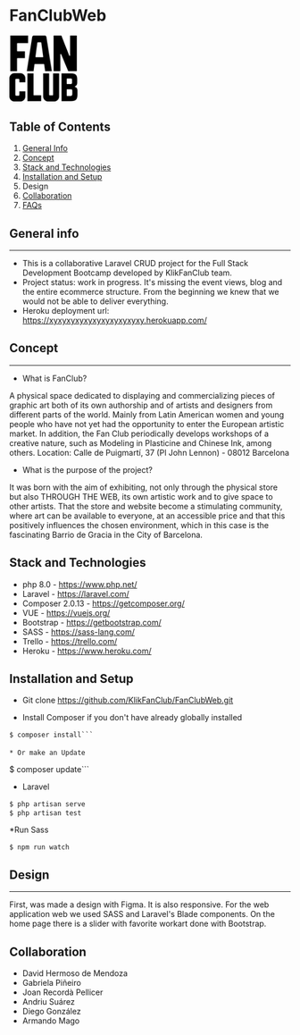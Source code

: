 # FanClubWeb

<img width="122" alt="Image" src="https://github.com/KlikFanClub/FanClubWeb/blob/master/public/img/home/logo/fan-club.png">

<!-- [![wakatime](https://wakatime.com/badge/github/JoanRecorda/FanClubWeb.svg)](https://wakatime.com/badge/github/JoanRecorda/FanClubWeb) -->

## Table of Contents
1. [General Info](#general-info)
2. [Concept](#Concept)
3. [Stack and Technologies](#stack-technologies)
4. [Installation and Setup](#installation-setup)
5. Design
4. [Collaboration](#collaboration)
6. [FAQs](#faqs)

## General info
***
* This is a collaborative Laravel CRUD project for the Full Stack Development Bootcamp developed by KlikFanClub team.
* Project status: work in progress. It's missing the event views, blog and the entire ecommerce structure. From the beginning we knew that we would not be able to deliver everything.
* Heroku deployment url: https://xyxyxyxyxyxyxyxyxyxyxy.herokuapp.com/

## Concept
***
* What is FanClub?

A physical space dedicated to displaying and commercializing pieces of graphic art both of its own authorship and of artists and designers from different parts of the world.
Mainly from Latin American women and young people who have not yet had the opportunity to enter the European artistic market.
In addition, the Fan Club periodically develops workshops of a creative nature, such as Modeling in Plasticine and Chinese Ink, among others.
Location: Calle de Puigmartí, 37 (Pl John Lennon) - 08012 Barcelona

* What is the purpose of the project?

It was born with the aim of exhibiting, not only through the physical store but also THROUGH THE WEB, its own artistic work and to give space to other artists.
That the store and website become a stimulating community, where art can be available to everyone, at an accessible price and that this positively influences the chosen environment, which in this case is the fascinating Barrio de Gracia in the City of Barcelona.

## Stack and Technologies

* php 8.0 - https://www.php.net/
* Laravel - https://laravel.com/
* Composer 2.0.13 - https://getcomposer.org/
* VUE - https://vuejs.org/
* Bootstrap - https://getbootstrap.com/
* SASS - https://sass-lang.com/
* Trello - https://trello.com/
* Heroku - https://www.heroku.com/

## Installation and Setup

* Git clone https://github.com/KlikFanClub/FanClubWeb.git

* Install Composer if you don't have already globally installed
```
$ composer install```

* Or make an Update
```
$ composer update```

* Laravel
```
$ php artisan serve
$ php artisan test
```
*Run Sass
```
$ npm run watch
```
## Design
***
First, was made a design with Figma. It is also responsive. For the web application web we used SASS and Laravel's Blade components. On the home page there is a slider with favorite workart done with Bootstrap.

## Collaboration

* David Hermoso de Mendoza
* Gabriela Piñeiro
* Joan Recordà Pellicer
* Andriu Suárez
* Diego González
* Armando Mago


